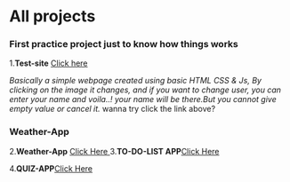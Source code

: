 # All projects

### First practice project just to know how things works

1.**Test-site** [Click here ](https://polite-mooncake-877c19.netlify.app/)

_Basically a simple webpage created using basic HTML CSS & Js,
By clicking on the image it changes, and if you want to change user, you can enter your name and voila..! your name will be there.But you cannot give empty value or cancel it._
wanna try click the link above?

### Weather-App

2.**Weather-App** [Click Here ](https://maithali-weather-app.netlify.app/) 3.**TO-DO-LIST APP**[Click Here ](https://maithali-to-do-list-app.netlify.app/)

4.**QUIZ-APP**[Click Here](https://maithali-quiz-app.netlify.app/)
